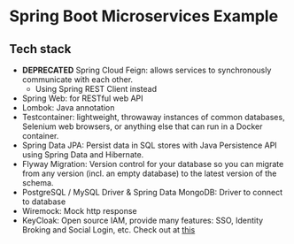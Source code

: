 # Spring Boot Microservices Example

## Tech stack
- **DEPRECATED** Spring Cloud Feign: allows services to synchronously communicate with each other.
  - Using Spring REST Client instead
- Spring Web: for RESTful web API
- Lombok: Java annotation
- Testcontainer: lightweight, throwaway instances of common databases, Selenium web browsers, or anything else that can run in a Docker container.
- Spring Data JPA: Persist data in SQL stores with Java Persistence API using Spring Data and Hibernate.
- Flyway Migration: Version control for your database so you can migrate from any version (incl. an empty database) to the latest version of the schema.
- PostgreSQL / MySQL Driver & Spring Data MongoDB: Driver to connect to database
- Wiremock: Mock http response
- KeyCloak: Open source IAM, provide many features: SSO, Identity Broking and Social Login, etc. Check out at [this](https://www.keycloak.org/)